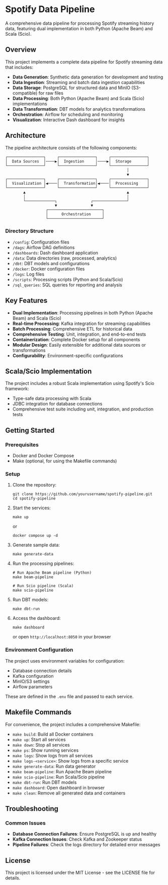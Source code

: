 # Spotify Data Pipeline

A comprehensive data pipeline for processing Spotify streaming history data, featuring dual implementation in both Python (Apache Beam) and Scala (Scio).

## Overview

This project implements a complete data pipeline for Spotify streaming data that includes:

- **Data Generation**: Synthetic data generation for development and testing
- **Data Ingestion**: Streaming and batch data ingestion capabilities
- **Data Storage**: PostgreSQL for structured data and MinIO (S3-compatible) for raw files
- **Data Processing**: Both Python (Apache Beam) and Scala (Scio) implementations
- **Data Transformation**: DBT models for analytics transformations
- **Orchestration**: Airflow for scheduling and monitoring
- **Visualization**: Interactive Dash dashboard for insights

## Architecture

The pipeline architecture consists of the following components:

```
┌────────────────┐     ┌────────────────┐     ┌────────────────┐
│  Data Sources  │────▶│  Ingestion     │────▶│  Storage       │
└────────────────┘     └────────────────┘     └────────────────┘
                                                      │
                                                      ▼
┌────────────────┐     ┌────────────────┐     ┌────────────────┐
│  Visualization │◀────│  Transformation│◀────│  Processing    │
└────────────────┘     └────────────────┘     └────────────────┘
        ▲                                             ▲
        │                                             │
        └─────────────┐               ┌───────────────┘
                      ▼               ▼
                  ┌────────────────────────┐
                  │      Orchestration     │
                  └────────────────────────┘
```

### Directory Structure

- `/config`: Configuration files
- `/dags`: Airflow DAG definitions
- `/dashboards`: Dash dashboard application
- `/data`: Data directories (raw, processed, analytics)
- `/dbt`: DBT models and configurations
- `/docker`: Docker configuration files
- `/logs`: Log files
- `/scripts`: Processing scripts (Python and Scala/Scio)
- `/sql_queries`: SQL queries for reporting and analysis

## Key Features

- **Dual Implementation**: Processing pipelines in both Python (Apache Beam) and Scala (Scio)
- **Real-time Processing**: Kafka integration for streaming capabilities
- **Batch Processing**: Comprehensive ETL for historical data
- **Comprehensive Testing**: Unit, integration, and end-to-end tests
- **Containerization**: Complete Docker setup for all components
- **Modular Design**: Easily extensible for additional data sources or transformations
- **Configurability**: Environment-specific configurations

## Scala/Scio Implementation

The project includes a robust Scala implementation using Spotify's Scio framework:

- Type-safe data processing with Scala
- JDBC integration for database connections
- Comprehensive test suite including unit, integration, and production tests

## Getting Started

### Prerequisites

- Docker and Docker Compose
- Make (optional, for using the Makefile commands)

### Setup

1. Clone the repository:
   ```
   git clone https://github.com/yourusername/spotify-pipeline.git
   cd spotify-pipeline
   ```

2. Start the services:
   ```
   make up
   ```
   or
   ```
   docker compose up -d
   ```

3. Generate sample data:
   ```
   make generate-data
   ```

4. Run the processing pipelines:
   ```
   # Run Apache Beam pipeline (Python)
   make beam-pipeline
   
   # Run Scio pipeline (Scala)
   make scio-pipeline
   ```

5. Run DBT models:
   ```
   make dbt-run
   ```

6. Access the dashboard:
   ```
   make dashboard
   ```
   or open `http://localhost:8050` in your browser

### Environment Configuration

The project uses environment variables for configuration:

- Database connection details
- Kafka configuration
- MinIO/S3 settings
- Airflow parameters

These are defined in the `.env` file and passed to each service.

## Makefile Commands

For convenience, the project includes a comprehensive Makefile:

- `make build`: Build all Docker containers
- `make up`: Start all services
- `make down`: Stop all services
- `make ps`: Show running services
- `make logs`: Show logs from all services
- `make logs-<service>`: Show logs from a specific service
- `make generate-data`: Run data generator
- `make beam-pipeline`: Run Apache Beam pipeline
- `make scio-pipeline`: Run Scala/Scio pipeline
- `make dbt-run`: Run DBT models
- `make dashboard`: Open dashboard in browser
- `make clean`: Remove all generated data and containers

## Troubleshooting

### Common Issues

- **Database Connection Failures**: Ensure PostgreSQL is up and healthy
- **Kafka Connection Issues**: Check Kafka and Zookeeper status
- **Pipeline Failures**: Check the logs directory for detailed error messages

## License

This project is licensed under the MIT License - see the LICENSE file for details.

